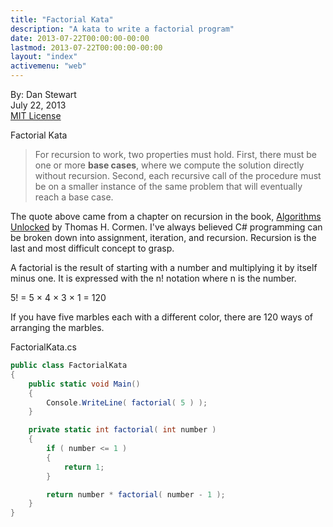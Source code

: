 ```yaml
---
title: "Factorial Kata"
description: "A kata to write a factorial program"
date: 2013-07-22T00:00:00-00:00
lastmod: 2013-07-22T00:00:00-00:00
layout: "index"
activemenu: "web"
---
```


By: Dan Stewart\
July 22, 2013\
[MIT License](https://mit-license.org)

Factorial Kata

> For recursion to work, two properties must hold. First, there must be one or more **base cases**, where we compute the solution directly without recursion. Second, each recursive call of the procedure must be on a smaller instance of the same problem that will eventually reach a base case.

The quote above came from a chapter on recursion in the book, 
[Algorithms Unlocked](https://www.amazon.com/Algorithms-Unlocked-Thomas-H-Cormen/dp/0262518805/) 
by Thomas H. Cormen. I've always believed C# programming
can be broken down into assignment, iteration, and recursion. Recursion is the last
and most difficult concept to grasp.

A factorial is the result of starting with a number and multiplying it by itself
minus one. It is expressed with the n! notation where n is the number. 

5! = 5 &times; 4 &times; 3 &times; 1 = 120

If you have five marbles each with a different color, there are 120 ways of arranging
the marbles. 

FactorialKata.cs

```csharp
public class FactorialKata
{
    public static void Main()
    {
        Console.WriteLine( factorial( 5 ) );
    }

    private static int factorial( int number )
    {
        if ( number <= 1 )
        {
            return 1;
        }

        return number * factorial( number - 1 );
    }
}
```